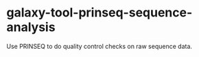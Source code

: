 # galaxy-tool-prinseq-sequence-analysis
Use PRINSEQ to do quality control checks on raw sequence data.
